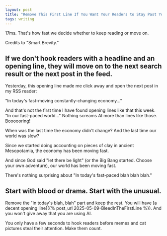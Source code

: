 ```yaml
---
layout: post
title: "Remove This First Line If You Want Your Readers to Stay Past Your Opening Sentence"
tags: writing
---
```


17ms. That's how fast we decide whether to keep reading or move on.

Credits to "Smart Brevity."

## If we don't hook readers with a headline and an opening line, they will move on to the next search result or the next post in the feed.

Yesterday, this opening line made me click away and open the next post in my RSS reader:

"In today's fast-moving constantly-changing economy..."

And that's not the first time I have found opening lines like that this week. "In our fast-paced world..." Nothing screams AI more than lines like those. Boooooring!

When was the last time the economy didn't change? And the last time our world was slow?

Since we started doing accounting on pieces of clay in ancient Mesopotamia, the economy has been moving fast.

And since God said "let there be light" (or the Big Bang started. Choose your own adventure), our world has been moving fast.

There's nothing surprising about "In today's fast-paced blah blah blah."

## Start with blood or drama. Start with the unusual.

Remove the "in today's blah, blah" part and keep the rest. You will have [a decent opening line]({% post_url 2025-05-09-BleedInTheFirstLine %}). And you won't give away that you are using AI.

You only have a few seconds to hook readers before memes and cat pictures steal their attention. Make them count.
